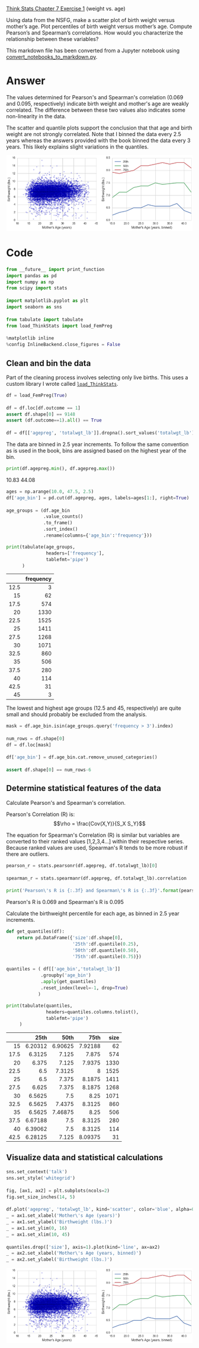 
[Think Stats Chapter 7 Exercise 1](http://greenteapress.com/thinkstats2/html/thinkstats2008.html#toc70) (weight vs. age)

Using data from the NSFG, make a scatter plot of birth weight versus mother’s age. Plot percentiles of birth weight versus mother’s age. Compute Pearson’s and Spearman’s correlations. How would you characterize the relationship between these variables?

This markdown file has been converted from a Jupyter notebook using [convert_notebooks_to_markdown.py](./convert_notebooks_to_markdown.py).


# Answer





The values determined for Pearson's and Spearman's correlation (0.069 and 0.095, respectively) indicate birth weight and mother's age are weakly correlated. The difference between these two values also indicates some non-linearity in the data.


The scatter and quantile plots support the conclusion that that age and birth weight are not strongly correlated. Note that I binned the data every 2.5 years whereas the answers provided with the book binned the data every 3 years. This likely explains slight variations in the quantiles.






![](7-1-weight_vs_age/output_3_0.png)


# Code



```python
from __future__ import print_function
import pandas as pd
import numpy as np
from scipy import stats

import matplotlib.pyplot as plt
import seaborn as sns

from tabulate import tabulate
from load_ThinkStats import load_FemPreg

%matplotlib inline
%config InlineBackend.close_figures = False
```


## Clean and bin the data

Part of the cleaning process involves selecting only live births. This uses a custom library I wrote called [`load_ThinkStats`](load_ThinkStats.py).



```python
df = load_FemPreg(True)

df = df.loc[df.outcome == 1]
assert df.shape[0] == 9148
assert (df.outcome==1).all() == True

df = df[['agepreg', 'totalwgt_lb']].dropna().sort_values('totalwgt_lb')
```


The data are binned in 2.5 year increments. To follow the same convention as is used in the book, bins are assigned based on the highest year of the bin.



```python
print(df.agepreg.min(), df.agepreg.max())
```


10.83 44.08




```python
ages = np.arange(10.0, 47.5, 2.5)
df['age_bin'] = pd.cut(df.agepreg, ages, labels=ages[1:], right=True)

age_groups = (df.age_bin
              .value_counts()
              .to_frame()
              .sort_index()
              .rename(columns={'age_bin':'frequency'}))
```




```python
print(tabulate(age_groups,
               headers=['frequency'],
               tablefmt='pipe')
      )
```


|      |   frequency |
|-----:|------------:|
| 12.5 |           3 |
| 15   |          62 |
| 17.5 |         574 |
| 20   |        1330 |
| 22.5 |        1525 |
| 25   |        1411 |
| 27.5 |        1268 |
| 30   |        1071 |
| 32.5 |         860 |
| 35   |         506 |
| 37.5 |         280 |
| 40   |         114 |
| 42.5 |          31 |
| 45   |           3 |


The lowest and highest age groups (12.5 and 45, respectively) are quite small and should probably be excluded from the analysis.



```python
mask = df.age_bin.isin(age_groups.query('frequency > 3').index)

num_rows = df.shape[0]
df = df.loc[mask]

df['age_bin'] = df.age_bin.cat.remove_unused_categories()

assert df.shape[0] == num_rows-6
```


## Determine statistical features of the data
Calculate Pearson's and Spearman's correlation.

Pearson's Correlation (R) is:
$$\rho = \frac{Cov(X,Y)}{S_X S_Y}$$

The equation for Spearman's Correlation (R) is similar but variables are converted to their ranked values [1,2,3,4...] within their respective series. Because ranked values are used, Spearman's R tends to be more robust if there are outliers.



```python
pearson_r = stats.pearsonr(df.agepreg, df.totalwgt_lb)[0]

spearman_r = stats.spearmanr(df.agepreg, df.totalwgt_lb).correlation

print('Pearson\'s R is {:.3f} and Spearman\'s R is {:.3f}'.format(pearson_r, spearman_r))
```


Pearson's R is 0.069 and Spearman's R is 0.095


Calculate the birthweight percentile for each age, as binned in 2.5 year increments.



```python
def get_quantiles(df):
    return pd.DataFrame({'size':df.shape[0], 
                         '25th':df.quantile(0.25), 
                         '50th':df.quantile(0.50), 
                         '75th':df.quantile(0.75)})

quantiles = ( df[['age_bin','totalwgt_lb']]
             .groupby('age_bin')
             .apply(get_quantiles)
             .reset_index(level=-1, drop=True)
            )
```




```python
print(tabulate(quantiles,
               headers=quantiles.columns.tolist(),
               tablefmt='pipe')
     )
```


|      |    25th |    50th |    75th |   size |
|-----:|--------:|--------:|--------:|-------:|
| 15   | 6.20312 | 6.90625 | 7.92188 |     62 |
| 17.5 | 6.3125  | 7.125   | 7.875   |    574 |
| 20   | 6.375   | 7.125   | 7.9375  |   1330 |
| 22.5 | 6.5     | 7.3125  | 8       |   1525 |
| 25   | 6.5     | 7.375   | 8.1875  |   1411 |
| 27.5 | 6.625   | 7.375   | 8.1875  |   1268 |
| 30   | 6.5625  | 7.5     | 8.25    |   1071 |
| 32.5 | 6.5625  | 7.4375  | 8.3125  |    860 |
| 35   | 6.5625  | 7.46875 | 8.25    |    506 |
| 37.5 | 6.67188 | 7.5     | 8.3125  |    280 |
| 40   | 6.39062 | 7.5     | 8.3125  |    114 |
| 42.5 | 6.28125 | 7.125   | 8.09375 |     31 |


## Visualize data and statistical calculations



```python
sns.set_context('talk')
sns.set_style('whitegrid')

fig, [ax1, ax2] = plt.subplots(ncols=2)
fig.set_size_inches(14, 5)

df.plot('agepreg', 'totalwgt_lb', kind='scatter', color='blue', alpha=0.25, ax=ax1)
_ = ax1.set_xlabel('Mother\'s Age (years)')
_ = ax1.set_ylabel('Birthweight (lbs.)')
_ = ax1.set_ylim(0, 16)
_ = ax1.set_xlim(10, 45)

quantiles.drop(['size'], axis=1).plot(kind='line', ax=ax2)
_ = ax2.set_xlabel('Mother\'s Age (years, binned)')
_ = ax2.set_ylabel('Birthweight (lbs.)')
```



![](7-1-weight_vs_age/output_20_0.png)

